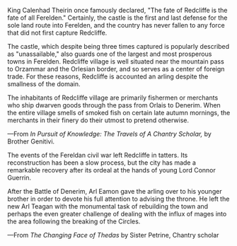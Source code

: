 King Calenhad Theirin once famously declared, "The fate of Redcliffe is the fate of all Ferelden." Certainly, the castle is the first and last defense for the sole land route into Ferelden, and the country has never fallen to any force that did not first capture Redcliffe.

The castle, which despite being three times captured is popularly described as "unassailable," also guards one of the largest and most prosperous towns in Ferelden. Redcliffe village is well situated near the mountain pass to Orzammar and the Orlesian border, and so serves as a center of foreign trade. For these reasons, Redcliffe is accounted an arling despite the smallness of the domain.

The inhabitants of Redcliffe village are primarily fishermen or merchants who ship dwarven goods through the pass from Orlais to Denerim. When the entire village smells of smoked fish on certain late autumn mornings, the merchants in their finery do their utmost to pretend otherwise.

—From <i> In Pursuit of Knowledge: The Travels of A Chantry Scholar, </i> by Brother Genitivi.
<division>

The events of the Fereldan civil war left Redcliffe in tatters. Its reconstruction has been a slow process, but the city has made a remarkable recovery after its ordeal at the hands of young Lord Connor Guerrin.

After the Battle of Denerim, Arl Eamon gave the arling over to his younger brother in order to devote his full attention to advising the throne. He left the new Arl Teagan with the monumental task of rebuilding the town and perhaps the even greater challenge of dealing with the influx of mages into the area following the breaking of the Circles.

—From <i> The Changing Face of Thedas </i> by Sister Petrine, Chantry scholar
